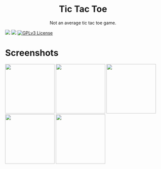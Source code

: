<h1 align="center">Tic Tac Toe</h1>
<p align="center">Not an average tic tac toe game.</p>

![](https://img.shields.io/badge/platform-iOS-000000?style=flat&logo=apple&logoColor=white)
![](https://img.shields.io/badge/Swift%205.7-FA7343?style=flat&logo=swift&logoColor=white)
[![GPLv3 License](https://img.shields.io/badge/License-GPL%20v3-yellow.svg?style=flat)](https://opensource.org/licenses/)

# Screenshots

<span>
    <img src="https://user-images.githubusercontent.com/90601277/223122199-efedfe2b-bc1b-421c-834e-c38889bb8ff1.png" width="160px">
</span>
<span>
    <img src="https://user-images.githubusercontent.com/90601277/223122204-a94e2146-b87d-4296-94d9-39ead988e1ca.png" width="160px">
</span>
<span>
    <img src="https://user-images.githubusercontent.com/90601277/223122218-3604c718-1a73-4272-8cc6-a9481526eb29.png" width="160px">
</span>
<span>
    <img src="https://user-images.githubusercontent.com/90601277/223122233-8249a150-9baa-4d43-b86d-fe5c1d23c0b2.png" width="160px">
</span>
<span>
    <img src="https://user-images.githubusercontent.com/90601277/223122240-8cf38761-3b4f-4c5f-8073-371177ad2eca.png" width="160px">
</span>
